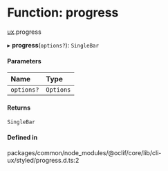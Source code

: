 # Function: progress

[ux](../modules/ux.md).progress

▸ **progress**(`options?`): `SingleBar`

#### Parameters

| Name | Type |
| :------ | :------ |
| `options?` | `Options` |

#### Returns

`SingleBar`

#### Defined in

packages/common/node_modules/@oclif/core/lib/cli-ux/styled/progress.d.ts:2
